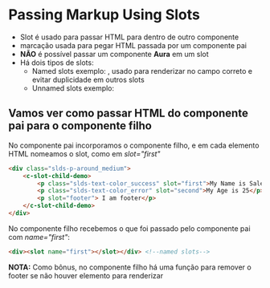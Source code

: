 # Passing Markup Using Slots
- Slot é usado para passar HTML para dentro de outro componente
- <slot></slot> marcação usada para pegar HTML passada por um componente pai
- **NÃO** é possível passar um componente **Aura** em um slot
- Há dois tipos de slots:
  - Named slots exemplo: <slot name="user"></slot>, usado para renderizar no campo correto e evitar duplicidade em outros slots
  - Unnamed slots exemplo: <slot></slot>

## Vamos ver como passar **HTML** do componente pai para o componente filho
No componente pai incorporamos o componente filho, e em cada elemento HTML nomeamos o slot, como em *slot="first"*
```html
<div class="slds-p-around_medium">
    <c-slot-child-demo>
        <p class="slds-text-color_success" slot="first">My Name is Salesforcetroop</p>
        <p class="slds-text-color_error" slot="second">My Age is 25</p>
        <p slot="footer"> I am footer</p>
    </c-slot-child-demo>
</div>
```
No componente filho recebemos o que foi passado pelo componente pai com *name="first"*:
```html
<div><slot name="first"></slot></div> <!--named slots-->
```
**NOTA:** Como bônus, no componente filho há uma função para remover o footer se não houver elemento para renderizar
